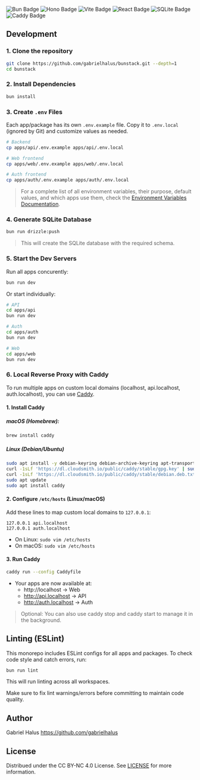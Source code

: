 <p align="left">
  <img src="https://img.shields.io/badge/Bun-%23000000.svg?style=for-the-badge&logo=bun&logoColor=white" alt="Bun Badge" />
  <img src="https://img.shields.io/badge/Hono-FF7E1B?style=for-the-badge&logo=hono&logoColor=white" alt="Hono Badge" />
  <img src="https://img.shields.io/badge/Vite-646CFF?style=for-the-badge&logo=vite&logoColor=white" alt="Vite Badge" />
  <img src="https://img.shields.io/badge/React-20232A?style=for-the-badge&logo=react&logoColor=61DAFB" alt="React Badge" />
  <img src="https://img.shields.io/badge/SQLite-07405E?style=for-the-badge&logo=sqlite&logoColor=white" alt="SQLite Badge" />
  <img src="https://img.shields.io/badge/Caddy-2496ED?style=for-the-badge&logo=caddy&logoColor=white" alt="Caddy Badge" />
</p>

## Development

### 1. Clone the repository

```bash
git clone https://github.com/gabrielhalus/bunstack.git --depth=1
cd bunstack
```

### 2. Install Dependencies

```bash
bun install
```

### 3. Create `.env` Files

Each app/package has its own `.env.example` file. Copy it to `.env.local` (ignored by Git) and customize values as needed.

```bash
# Backend
cp apps/api/.env.example apps/api/.env.local

# Web frontend
cp apps/web/.env.example apps/web/.env.local

# Auth frontend
cp apps/auth/.env.example apps/auth/.env.local
```

> For a complete list of all environment variables, their purpose, default values, and which apps use them, check the [Environment Variables Documentation](docs/env.md).

### 4. Generate SQLite Database

```bash
bun run drizzle:push
```

> This will create the SQLite database with the required schema.

### 5. Start the Dev Servers

Run all apps concurently:

```bash
bun run dev
```

Or start individually:

```bash
# API
cd apps/api
bun run dev

# Auth
cd apps/auth
bun run dev

# Web
cd apps/web
bun run dev
```

### 6. Local Reverse Proxy with Caddy

To run multiple apps on custom local domains (localhost, api.localhost, auth.localhost), you can use [Caddy](https://caddyserver.com/).

#### 1. Install Caddy

##### macOS (Homebrew):

```bash
brew install caddy
```

##### Linux (Debian/Ubuntu)

```bash
sudo apt install -y debian-keyring debian-archive-keyring apt-transport-https
curl -1sLf 'https://dl.cloudsmith.io/public/caddy/stable/gpg.key' | sudo apt-key add -
curl -1sLf 'https://dl.cloudsmith.io/public/caddy/stable/debian.deb.txt' | sudo tee /etc/apt/sources.list.d/caddy-stable.list
sudo apt update
sudo apt install caddy
```

#### 2. Configure `/etc/hosts` (Linux/macOS)

Add these lines to map custom local domains to `127.0.0.1`:

```text
127.0.0.1 api.localhost
127.0.0.1 auth.localhost
```

- On Linux: `sudo vim /etc/hosts`
- On macOS: `sudo vim /etc/hosts`

#### 3. Run Caddy

```bash
caddy run --config Caddyfile
```

- Your apps are now available at:
   - http://localhost → Web
   - http://api.localhost → API
   - http://auth.localhost → Auth

> Optional: You can also use caddy stop and caddy start to manage it in the background.

## Linting (ESLint)

This monorepo includes ESLint configs for all apps and packages. To check code style and catch errors, run:

```bash
bun run lint
```

This will run linting across all workspaces.

Make sure to fix lint warnings/errors before committing to maintain code quality.

## Author

Gabriel Halus https://github.com/gabrielhalus

## License

Distribued under the CC BY-NC 4.0 License. See [LICENSE](https://github.com/gabrielhalus/bunstack/blob/main/LICENSE) for more information.
